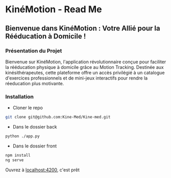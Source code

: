 # KinéMotion - Read Me

## Bienvenue dans KinéMotion : Votre Allié pour la Rééducation à Domicile !

### Présentation du Projet

Bienvenue sur KinéMotion, l'application révolutionnaire conçue pour faciliter la rééducation physique à domicile grâce au Motion Tracking. Destinée aux kinésithérapeutes, cette plateforme offre un accès privilégié à un catalogue d'exercices professionnels et de mini-jeux interactifs pour rendre la réeducation plus motivante.


### Installation

- Cloner le repo
```bash
git clone git@github.com:Kine-Med/Kine-med.git
```
- Dans le dossier back
```bash
python ./app.py
```

- Dans le dossier front
```bash
npm install
ng serve
```
Ouvrez à <localhost:4200>, c'est prêt


